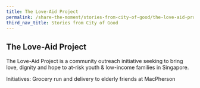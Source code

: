 ```yaml
---
title: The Love-Aid Project 
permalink: /share-the-moment/stories-from-city-of-good/the-love-aid-project
third_nav_title: Stories from City of Good
---
```


## The Love-Aid Project 

The Love-Aid Project is a community outreach initiative seeking to bring love, dignity and hope to at-risk youth & low-income families in Singapore.

Initiatives: Grocery run and delivery to elderly friends at MacPherson
